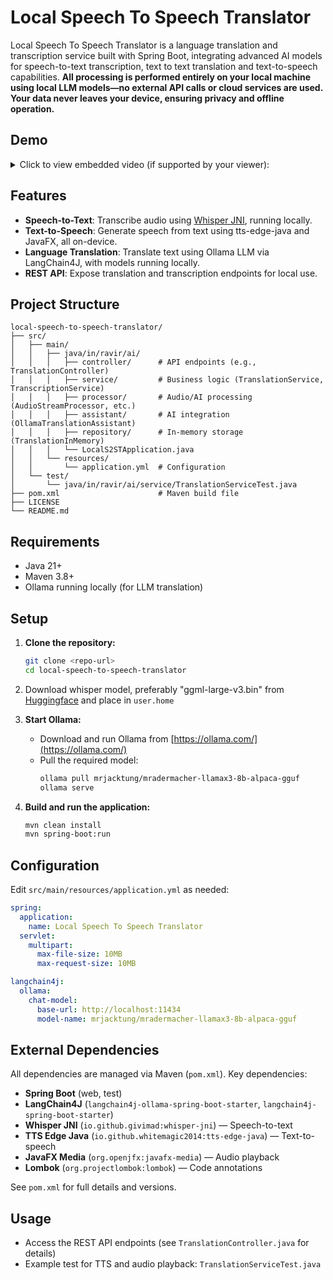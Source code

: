# Local Speech To Speech Translator

Local Speech To Speech Translator is a language translation and transcription service built with Spring Boot, integrating advanced AI models for speech-to-text transcription, text to text translation and text-to-speech capabilities. **All processing is performed entirely on your local machine using local LLM models—no external API calls or cloud services are used. Your data never leaves your device, ensuring privacy and offline operation.**

## Demo

<details>
<summary>Click to view embedded video (if supported by your viewer):</summary>

https://github.com/user-attachments/assets/fd6fbcba-344b-4858-8dc8-0f810f60597a

</details>

## Features
- **Speech-to-Text**: Transcribe audio using [Whisper JNI](https://github.com/openai/whisper), running locally.
- **Text-to-Speech**: Generate speech from text using tts-edge-java and JavaFX, all on-device.
- **Language Translation**: Translate text using Ollama LLM via LangChain4J, with models running locally.
- **REST API**: Expose translation and transcription endpoints for local use.

## Project Structure
```
local-speech-to-speech-translator/
├── src/
│   ├── main/
│   │   ├── java/in/ravir/ai/
│   │   │   ├── controller/      # API endpoints (e.g., TranslationController)
│   │   │   ├── service/         # Business logic (TranslationService, TranscriptionService)
│   │   │   ├── processor/       # Audio/AI processing (AudioStreamProcessor, etc.)
│   │   │   ├── assistant/       # AI integration (OllamaTranslationAssistant)
│   │   │   ├── repository/      # In-memory storage (TranslationInMemory)
│   │   │   └── LocalS2STApplication.java
│   │   └── resources/
│   │       └── application.yml  # Configuration
│   └── test/
│       └── java/in/ravir/ai/service/TranslationServiceTest.java
├── pom.xml                      # Maven build file
├── LICENSE
└── README.md
```

## Requirements
- Java 21+
- Maven 3.8+
- Ollama running locally (for LLM translation)

## Setup
1. **Clone the repository:**
   ```sh
   git clone <repo-url>
   cd local-speech-to-speech-translator
   ```
2. Download whisper model, preferably "ggml-large-v3.bin" from [Huggingface](https://huggingface.co/ggerganov/whisper.cpp/tree/main) and place in `user.home`

3. **Start Ollama:**
   - Download and run Ollama from [https://ollama.com/](https://ollama.com/)
   - Pull the required model:
     ```sh
     ollama pull mrjacktung/mradermacher-llamax3-8b-alpaca-gguf
     ollama serve
     ```
4. **Build and run the application:**
   ```sh
   mvn clean install
   mvn spring-boot:run
   ```

## Configuration
Edit `src/main/resources/application.yml` as needed:
```yaml
spring:
  application:
    name: Local Speech To Speech Translator
  servlet:
    multipart:
      max-file-size: 10MB
      max-request-size: 10MB

langchain4j:
  ollama:
    chat-model:
      base-url: http://localhost:11434
      model-name: mrjacktung/mradermacher-llamax3-8b-alpaca-gguf
```

## External Dependencies
All dependencies are managed via Maven (`pom.xml`). Key dependencies:
- **Spring Boot** (web, test)
- **LangChain4J** (`langchain4j-ollama-spring-boot-starter`, `langchain4j-spring-boot-starter`)
- **Whisper JNI** (`io.github.givimad:whisper-jni`) — Speech-to-text
- **TTS Edge Java** (`io.github.whitemagic2014:tts-edge-java`) — Text-to-speech
- **JavaFX Media** (`org.openjfx:javafx-media`) — Audio playback
- **Lombok** (`org.projectlombok:lombok`) — Code annotations

See `pom.xml` for full details and versions.

## Usage
- Access the REST API endpoints (see `TranslationController.java` for details)
- Example test for TTS and audio playback: `TranslationServiceTest.java`
